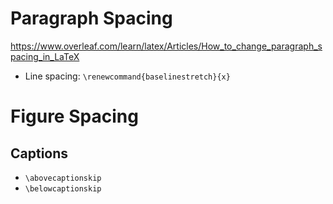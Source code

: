 # Paragraph Spacing
https://www.overleaf.com/learn/latex/Articles/How_to_change_paragraph_spacing_in_LaTeX
* Line spacing: `\renewcommand{baselinestretch}{x}`


# Figure Spacing
## Captions
* `\abovecaptionskip`
* `\belowcaptionskip`
